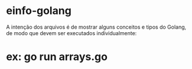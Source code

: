 # einfo-golang

A intenção dos arquivos é de mostrar alguns conceitos e tipos do Golang, de modo que devem ser executados individualmente: 
# ex: go run arrays.go
